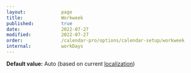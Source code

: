 ```yaml
---
layout:             page
title:              Workweek
published:          true
date:               2022-07-27
modified:           2022-07-27
order:              /calendar-pro/options/calendar-setup/workweek
internal:           workDays
---
```

**Default value:** Auto (based on current [localization](../localization/index.md))